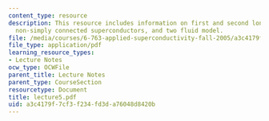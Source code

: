```yaml
---
content_type: resource
description: This resource includes information on first and second london equations,
  non-simply connected superconductors, and two fluid model.
file: /media/courses/6-763-applied-superconductivity-fall-2005/a3c4179f7cf3f234fd3da76048d8420b_lecture5.pdf
file_type: application/pdf
learning_resource_types:
- Lecture Notes
ocw_type: OCWFile
parent_title: Lecture Notes
parent_type: CourseSection
resourcetype: Document
title: lecture5.pdf
uid: a3c4179f-7cf3-f234-fd3d-a76048d8420b
---
```

